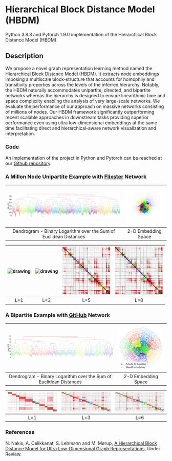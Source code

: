 # Hierarchical Block Distance Model (HBDM)

Python 3.8.3 and Pytorch 1.9.0 implementation of the Hierarchical Block Distance Model (HBDM).

## Description

We propose a novel graph representation learning method named the Hierarchical Block Distance Model (HBDM). It extracts node embeddings imposing a multiscale block-structure that accounts for homophily and transitivity properties across the levels of the inferred hierarchy. Notably, the HBDM naturally accommodates unipartite, directed, and bipartite networks whereas the hierarchy is designed to ensure linearithmic time and space complexity enabling the analysis of very large-scale networks. We evaluate the performance of our approach on massive networks consisting of millions of nodes. Our HBDM framework significantly outperforming recent scalable approaches in downstream tasks providing superior performance even using ultra low-dimensional embeddings at the same time facilitating direct and hierarchical-aware network visualization and interpretation.

### Code
An implementation of the project in Python and Pytorch can be reached at our [Github repository](https://github.com/Nicknakis/HBDM).


### A Millon Node Unipartite Example with [Flixster](http://konect.cc/networks/flixster/) Network
| <img src="https://github.com/Nicknakis/HBDM/blob/gh-pages/docs/assets/flixster-1.png?raw=true"   />   | <img src="https://github.com/Nicknakis/HBDM/blob/gh-pages/docs/assets/flixsterscatter_re.png?raw=true"  alt="drawing"  width="250"  />  |
|:---:|:---:|
| Dendrogram - Binary Logarithm over the Sum of Euclidean Distances | 2-D Embedding Space |

| <img src="https://github.com/Nicknakis/HBDM/blob/gh-pages/docs/assets/flixster_l=0-min.png?raw=true"  alt="drawing"  width="150"  />   | <img src="https://github.com/Nicknakis/HBDM/blob/gh-pages/docs/assets/flixster_l=2-min.png?raw=true"  alt="drawing"  width="150" />  | <img src="https://github.com/Nicknakis/HBDM/blob/gh-pages/docs/assets/flixster_l=4-min.png?raw=true"  alt="drawing"  width="150"  />  | <img src="https://github.com/Nicknakis/HBDM/blob/gh-pages/docs/assets/flixster_l=7-min.png?raw=true"  alt="drawing"  width="150"  />  | 
|:---:|:---:|:---:|:---:|
| L=1 | L=3| L=5 | L=8 |


### A Bipartite Example with [GitHub](http://konect.cc/networks/github/) Network 
| <img src="https://github.com/Nicknakis/HBDM/blob/gh-pages/docs/assets/github-1.png?raw=true"   />   | <img src="https://github.com/Nicknakis/HBDM/blob/gh-pages/docs/assets/githubscatter_re.png?raw=true"  alt="drawing"  width="350" />  |
|:---:|:---:|
| Dendrogram - Binary Logarithm over the Sum of Euclidean Distances | 2-D Embedding Space |

| <img src="https://github.com/Nicknakis/HBDM/blob/gh-pages/docs/assets/github_l=0.png?raw=true"  alt="drawing"  width="320"  />   | <img src="https://github.com/Nicknakis/HBDM/blob/gh-pages/docs/assets/github_l=2.png?raw=true"  alt="drawing"  width="320"  />  | <img src="https://github.com/Nicknakis/HBDM/blob/gh-pages/docs/assets/github_l=5.png?raw=true"  alt="drawing"  width="320"  />  |  
|:---:|:---:|:---:|
| L=1 | L=3| L=6 | 


### References
N. Nakis, A. Celikkanat, S. Lehmann and M. Mørup, [A Hierarchical Block Distance Model for Ultra Low-Dimensional Graph Representations](https://openreview.net/pdf?id=U-GB_gONqbo), Under Review.
